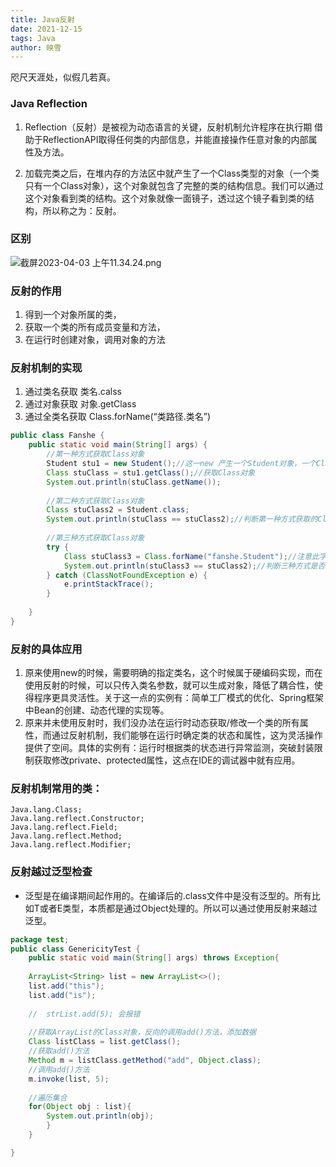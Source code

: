 ```yaml
---
title: Java反射
date: 2021-12-15
tags: Java
author: 映雪
---
```


咫尺天涯处，似假几若真。

<!--more-->

### Java Reflection

1. Reflection（反射）是被视为动态语言的关键，反射机制允许程序在执行期 借助于ReflectionAPI取得任何类的内部信息，并能直接操作任意对象的内部属性及方法。

2. 加载完类之后，在堆内存的方法区中就产生了一个Class类型的对象（一个类只有一个Class对象），这个对象就包含了完整的类的结构信息。我们可以通过这个对象看到类的结构。这个对象就像一面镜子，透过这个镜子看到类的结构，所以称之为：反射。


### 区别

![截屏2023-04-03 上午11.34.24.png](/images/2023/04/03/9XT67yK1EgMurtW.png)

### 反射的作用

1. 得到一个对象所属的类，
2. 获取一个类的所有成员变量和方法，
3. 在运行时创建对象，调用对象的方法

### 反射机制的实现

1. 通过类名获取 类名.calss
2. 通过对象获取 对象.getClass
3. 通过全类名获取 Class.forName(“类路径.类名”)

```java
public class Fanshe {
	public static void main(String[] args) {
		//第一种方式获取Class对象  
		Student stu1 = new Student();//这一new 产生一个Student对象，一个Class对象。
		Class stuClass = stu1.getClass();//获取Class对象
		System.out.println(stuClass.getName());
		
		//第二种方式获取Class对象
		Class stuClass2 = Student.class;
		System.out.println(stuClass == stuClass2);//判断第一种方式获取的Class对象和第二种方式获取的是否是同一个
		
		//第三种方式获取Class对象
		try {
			Class stuClass3 = Class.forName("fanshe.Student");//注意此字符串必须是真实路径，就是带包名的类路径，包名.类名
			System.out.println(stuClass3 == stuClass2);//判断三种方式是否获取的是同一个Class对象
		} catch (ClassNotFoundException e) {
			e.printStackTrace();
		}
		
	}
}

```

### 反射的具体应用

1. 原来使用new的时候，需要明确的指定类名，这个时候属于硬编码实现，而在使用反射的时候，可以只传入类名参数，就可以生成对象，降低了耦合性，使得程序更具灵活性。关于这一点的实例有：简单工厂模式的优化、Spring框架中Bean的创建、动态代理的实现等。
2. 原来并未使用反射时，我们没办法在运行时动态获取/修改一个类的所有属性，而通过反射机制，我们能够在运行时确定类的状态和属性，这为灵活操作提供了空间。具体的实例有：运行时根据类的状态进行异常监测，突破封装限制获取修改private、protected属性，这点在IDE的调试器中就有应用。

### 反射机制常用的类：

```
Java.lang.Class;
Java.lang.reflect.Constructor;
Java.lang.reflect.Field;
Java.lang.reflect.Method;
Java.lang.reflect.Modifier;
```

### 反射越过泛型检查

-  泛型是在编译期间起作用的。在编译后的.class文件中是没有泛型的。所有比如T或者E类型，本质都是通过Object处理的。所以可以通过使用反射来越过泛型。

```java
package test;
public class GenericityTest {
	public static void main(String[] args) throws Exception{
		
	ArrayList<String> list = new ArrayList<>();
	list.add("this");
	list.add("is");
	
	//	strList.add(5); 会报错
	
	//获取ArrayList的Class对象，反向的调用add()方法，添加数据
	Class listClass = list.getClass(); 
	//获取add()方法
	Method m = listClass.getMethod("add", Object.class);
	//调用add()方法
	m.invoke(list, 5);
	
	//遍历集合
	for(Object obj : list){
		System.out.println(obj);
		}
	}

}


```